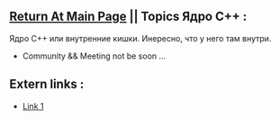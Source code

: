 ## [Return At Main Page](../README.md) || Topics Ядро C++ :
Ядро C++ или внутренние кишки. Инересно, что у него там внутри.
* Community && Meeting
not be soon ...

## Extern links :
* [Link 1](#)
